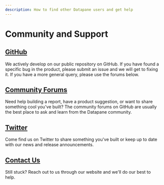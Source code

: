 ```yaml
---
description: How to find other Datapane users and get help
---
```


# Community and Support

## [GitHub](https://github.com/datapane/datapane)

We actively develop on our public repository on GitHub. If you have found a specific bug in the product, please submit an issue and we will get to fixing it. If you have a more general query, please use the forums below.

## [Community Forums](https://github.com/datapane/datapane/discussions)

Need help building a report, have a product suggestion, or want to share something cool you've built? The community forums on GitHub are usually the best place to ask and learn from the Datapane community.

## [Twitter](https://twitter.com/datapaneapp)

Come find us on Twitter to share something you've built or keep up to date with our news and release announcements.

## [Contact Us](https://datapane.com/contact/)

Still stuck? Reach out to us through our website and we'll do our best to help.


